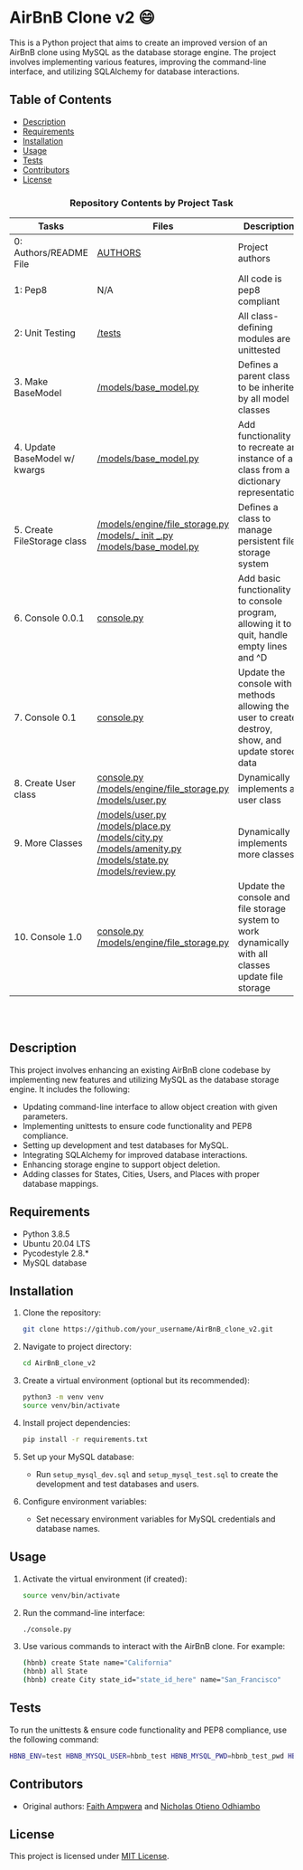 # AirBnB Clone v2 :smile:

This is a Python project that aims to create an improved version of an AirBnB clone using MySQL as the database storage engine. The project involves implementing various features, improving the command-line interface, and utilizing SQLAlchemy for database interactions.

## Table of Contents

- [Description](#description)
- [Requirements](#requirements)
- [Installation](#installation)
- [Usage](#usage)
- [Tests](#tests)
- [Contributors](#contributors)
- [License](#license)

<center><h3>Repository Contents by Project Task</h3> </center>

| Tasks | Files | Description |
| ----- | ----- | ------ |
| 0: Authors/README File | [AUTHORS](https://github.com/justinmajetich/AirBnB_clone/blob/dev/AUTHORS) | Project authors |
| 1: Pep8 | N/A | All code is pep8 compliant|
| 2: Unit Testing | [/tests](https://github.com/justinmajetich/AirBnB_clone/tree/dev/tests) | All class-defining modules are unittested |
| 3. Make BaseModel | [/models/base_model.py](https://github.com/justinmajetich/AirBnB_clone/blob/dev/models/base_model.py) | Defines a parent class to be inherited by all model classes|
| 4. Update BaseModel w/ kwargs | [/models/base_model.py](https://github.com/justinmajetich/AirBnB_clone/blob/dev/models/base_model.py) | Add functionality to recreate an instance of a class from a dictionary representation|
| 5. Create FileStorage class | [/models/engine/file_storage.py](https://github.com/justinmajetich/AirBnB_clone/blob/dev/models/engine/file_storage.py) [/models/_ init _.py](https://github.com/justinmajetich/AirBnB_clone/blob/dev/models/__init__.py) [/models/base_model.py](https://github.com/justinmajetich/AirBnB_clone/blob/dev/models/base_model.py) | Defines a class to manage persistent file storage system|
| 6. Console 0.0.1 | [console.py](https://github.com/justinmajetich/AirBnB_clone/blob/dev/console.py) | Add basic functionality to console program, allowing it to quit, handle empty lines and ^D |
| 7. Console 0.1 | [console.py](https://github.com/justinmajetich/AirBnB_clone/blob/dev/console.py) | Update the console with methods allowing the user to create, destroy, show, and update stored data |
| 8. Create User class | [console.py](https://github.com/justinmajetich/AirBnB_clone/blob/dev/console.py) [/models/engine/file_storage.py](https://github.com/justinmajetich/AirBnB_clone/blob/dev/models/engine/file_storage.py) [/models/user.py](https://github.com/justinmajetich/AirBnB_clone/blob/dev/models/user.py) | Dynamically implements a user class |
| 9. More Classes | [/models/user.py](https://github.com/justinmajetich/AirBnB_clone/blob/dev/models/user.py) [/models/place.py](https://github.com/justinmajetich/AirBnB_clone/blob/dev/models/place.py) [/models/city.py](https://github.com/justinmajetich/AirBnB_clone/blob/dev/models/city.py) [/models/amenity.py](https://github.com/justinmajetich/AirBnB_clone/blob/dev/models/amenity.py) [/models/state.py](https://github.com/justinmajetich/AirBnB_clone/blob/dev/models/state.py) [/models/review.py](https://github.com/justinmajetich/AirBnB_clone/blob/dev/models/review.py) | Dynamically implements more classes |
| 10. Console 1.0 | [console.py](https://github.com/justinmajetich/AirBnB_clone/blob/dev/console.py) [/models/engine/file_storage.py](https://github.com/justinmajetich/AirBnB_clone/blob/dev/models/engine/file_storage.py) | Update the console and file storage system to work dynamically with all  classes update file storage |
<br>
<br>

## Description

This project involves enhancing an existing AirBnB clone codebase by implementing new features and utilizing MySQL as the database storage engine. It includes the following:

- Updating command-line interface to allow object creation with given parameters.
- Implementing unittests to ensure code functionality and PEP8 compliance.
- Setting up development and test databases for MySQL.
- Integrating SQLAlchemy for improved database interactions.
- Enhancing storage engine to support object deletion.
- Adding classes for States, Cities, Users, and Places with proper database mappings.

## Requirements

- Python 3.8.5
- Ubuntu 20.04 LTS
- Pycodestyle 2.8.*
- MySQL database

## Installation

1. Clone the repository:
   ```bash
   git clone https://github.com/your_username/AirBnB_clone_v2.git
   ```

2. Navigate to project directory:
   ```bash
   cd AirBnB_clone_v2
   ```

3. Create a virtual environment (optional but its recommended):
   ```bash
   python3 -m venv venv
   source venv/bin/activate
   ```

4. Install project dependencies:
   ```bash
   pip install -r requirements.txt
   ```

5. Set up your MySQL database:
   - Run `setup_mysql_dev.sql` and `setup_mysql_test.sql` to create the development and test databases and users.

6. Configure environment variables:
   - Set necessary environment variables for MySQL credentials and database names.

## Usage

1. Activate the virtual environment (if created):
   ```bash
   source venv/bin/activate
   ```

2. Run the command-line interface:
   ```bash
   ./console.py
   ```

3. Use various commands to interact with the AirBnB clone. For example:
   ```bash
   (hbnb) create State name="California"
   (hbnb) all State
   (hbnb) create City state_id="state_id_here" name="San_Francisco"
   ```

## Tests

To run the unittests & ensure code functionality and PEP8 compliance, use the following command:

```bash
HBNB_ENV=test HBNB_MYSQL_USER=hbnb_test HBNB_MYSQL_PWD=hbnb_test_pwd HBNB_MYSQL_HOST=localhost HBNB_MYSQL_DB=hbnb_test_db HBNB_TYPE_STORAGE=db python3 -m unittest discover tests
```

## Contributors

- Original authors: [Faith Ampwera](https://github.com/Fayth7) and [Nicholas Otieno Odhiambo](https://github.com/Nicholas2023)

## License

This project is licensed under [MIT License](LICENSE).
